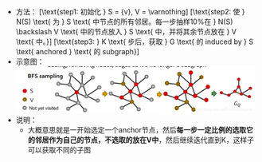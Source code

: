 - 方法：
  \[\text{step1: 初始化 } S = \{v\}, V = \varnothing\]
  \[\text{step2: 使 } N(S) \text{ 为 } S \text{ 中节点的所有邻居。每一步抽样10\%在 } N(S) \backslash V \text{ 中的节点放入 } S \text{ 中，并将其余节点放在 } V \text{ 中。}\]
  \[\text{step3: } K \text{ 步后，获取 } G \text{ 的 induced by } S \text{ anchored  }  \text{ 的 subgraph}\]
- 示意图：
  ![image.png](../assets/image_1704803697031_0.png)
- 说明：
	- 大概意思就是一开始选定一个anchor节点，然后**每一步一定比例的选取它的邻居作为自己的节点，不选取的放在V中**，然后继续迭代直到K，这样子可以获取不同的子图